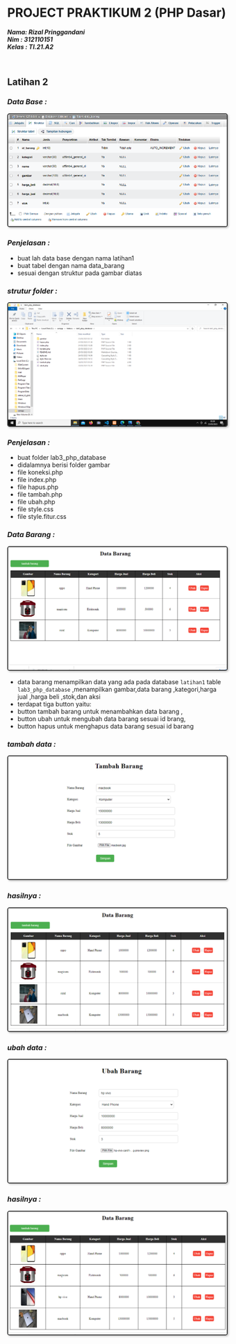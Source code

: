 # PROJECT PRAKTIKUM 2 (PHP Dasar)

**_Nama: Rizal Pringgandani_** <br/>
**_Nim : 312110151_** <br/>
**_Kelas : TI.21.A2_** <br/>

<br/>

## **Latihan 2**

### _Data Base :_

<img src="lab3_php_database/gambar/dataBase.png" style="border: 2px solid #333; border-radius: 5px; box-shadow: 2px 2px 4px #00000040">

### _Penjelasan :_

- buat lah data base dengan nama latihan1
- buat tabel dengan nama data_barang
- sesuai dengan struktur pada gambar diatas

### _strutur folder :_

<img src="lab3_php_database/gambar/struktur-folder.png" style="border: 2px solid #333; border-radius: 5px; box-shadow: 2px 2px 4px #00000040">

### _Penjelasan :_

- buat folder lab3_php_database
- didalamnya berisi folder gambar
- file koneksi.php
- file index.php
- file hapus.php
- file tambah.php
- file ubah.php
- file style.css
- file style.fitur.css


### _Data Barang :_

<img src="lab3_php_database/gambar/data-barang.png" style="border: 2px solid #333; border-radius: 5px; box-shadow: 2px 2px 4px #00000040">

- data barang menampilkan data yang ada pada database `latihan1` table `lab3_php_database` ,menampilkan gambar,data barang ,kategori,harga jual ,harga beli ,stok,dan aksi
- terdapat tiga button yaitu:
- button tambah barang untuk menambahkan data barang ,
- button ubah untuk mengubah data barang sesuai id brang,
- button hapus untuk menghapus data barang sesuai id barang
### _tambah data :_

<img src="lab3_php_database/gambar/tambah.png" style="border: 2px solid #333; border-radius: 5px; box-shadow: 2px 2px 4px #00000040">

### _hasilnya :_

<img src="lab3_php_database/gambar/hasilTambah.png" style="border: 2px solid #333; border-radius: 5px; box-shadow: 2px 2px 4px #00000040">

### _ubah data :_

<img src="lab3_php_database/gambar/ubah.png" style="border: 2px solid #333; border-radius: 5px; box-shadow: 2px 2px 4px #00000040">

### _hasilnya :_

<img src="lab3_php_database/gambar/hasilUbah.png" style="border: 2px solid #333; border-radius: 5px; box-shadow: 2px 2px 4px #00000040">






